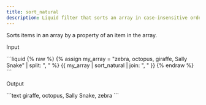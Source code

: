 ```yaml
---
title: sort_natural
description: Liquid filter that sorts an array in case-insensitive order.
---
```

Sorts items in an array by a property of an item in the array.
<p class="code-label">Input</p>
```liquid
{% raw %}
{% assign my_array = "zebra, octopus, giraffe, Sally Snake" | split: ", " %}
{{ my_array | sort_natural | join: ", " }}
{% endraw %}
```
<p class="code-label">Output</p>
```text
giraffe, octopus, Sally Snake, zebra
```